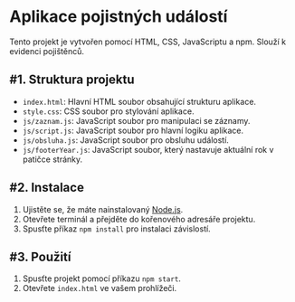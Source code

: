 <h1>Aplikace pojistných událostí</h1>

Tento projekt je vytvořen pomocí HTML, CSS, JavaScriptu a npm. Slouží k evidenci pojištěnců.

<h2>#1. Struktura projektu</h2>

- `index.html`: Hlavní HTML soubor obsahující strukturu aplikace.
- `style.css`: CSS soubor pro stylování aplikace.
- `js/zaznam.js`: JavaScript soubor pro manipulaci se záznamy.
- `js/script.js`: JavaScript soubor pro hlavní logiku aplikace.
- `js/obsluha.js`: JavaScript soubor pro obsluhu událostí.
- `js/footerYear.js`: JavaScript soubor, který nastavuje aktuální rok v patičce stránky.

<h2>#2. Instalace</h2>

1. Ujistěte se, že máte nainstalovaný [Node.js](https://nodejs.org/).
2. Otevřete terminál a přejděte do kořenového adresáře projektu.
3. Spusťte příkaz `npm install` pro instalaci závislostí.

<h2>#3. Použití</h2>

1. Spusťte projekt pomocí příkazu `npm start`.
2. Otevřete `index.html` ve vašem prohlížeči.
